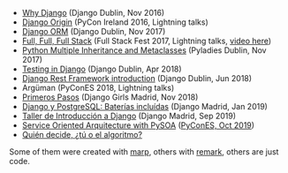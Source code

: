 - [Why Django](http://jorgebg.com/talks/why-django/slides.pdf) (Django Dublin, Nov 2016)
- [Django Origin](http://jorgebg.com/talks/django-origin/slides.pdf) (PyCon Ireland 2016, Lightning talks)
- [Django ORM](https://github.com/jorgebg/talks/blob/master/django-orm-sql/) (Django Dublin, Nov 2017)
- [Full, Full, Full Stack](https://docs.google.com/presentation/d/1Z1uAI6Ckl_UjJUs12ioJ6HhhAo4z7BXPkDzcQ_bSk_0/edit?usp=sharing) (Full Stack Fest 2017, Lightning talks, [video here](https://youtu.be/q9ABoIOVO-c?t=574))
- [Python Multiple Inheritance and Metaclasses](https://github.com/jorgebg/talks/blob/master/python-multiple-inheritance-and-metaclasses/) (Pyladies Dublin, Nov 2017)
- [Testing in Django](https://github.com/jorgebg/talks/blob/master/testing-in-django/) (Django Dublin, Apr 2018)
- [Django Rest Framework introduction](https://github.com/jorgebg/talks/blob/master/drf-intro/) (Django Dublin, Jun 2018)
- Argüman (PyConES 2018, Lightning talks)
- [Primeros Pasos](https://docs.google.com/presentation/d/18SU0y_CyTxitTG6c0tnQB40uL7gl1Vl4flgTIBXVnaE/edit?usp=sharing) (Django Girls Madrid, Nov 2018)
- [Django y PostgreSQL: Baterías incluídas](http://jorgebg.com/talks/django-postgresql) (Django Madrid, Jan 2019)
- [Taller de Introducción a Django](https://djangomadrid.github.io/workshop/) (Django Madrid, Sep 2019)
- [Service Oriented Arquitecture with PySOA](https://docs.google.com/presentation/d/1E_MoEvkJ_gZzGhlS4NjN6juil56PR2fGfWL_J8XTcwo/edit) ([PyConES, Oct 2019](https://sched.co/Vcar))
- [Quién decide, ¿tú o el algoritmo?](https://docs.google.com/presentation/d/1mMjXUGgr0W6J02LcrXxQwTIFhEZ9_c0CiofDNGtdnLg/edit)

Some of them were created with [marp](https://yhatt.github.io/marp/), others with [remark](https://remarkjs.com), others are just code.
